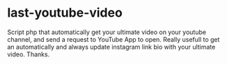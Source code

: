 # last-youtube-video
Script php that automatically get your ultimate video on your youtube channel, and send a request to YouTube App to open. Really usefull to get an automatically and always update instagram link bio with your ultimate video. Thanks.
